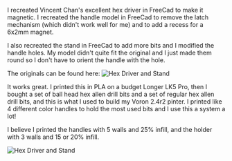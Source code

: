 I recreated Vincent Chan's excellent hex driver in FreeCad to make it magnetic. I recreated the handle model in FreeCad to remove the latch mechanism (which didn't work well for me) and to add a recess for a 6x2mm magnet.

I also recreated the stand in FreeCad to add more bits and I modified the handle holes. My model didn't quite fit the original and I just made them round so I don't have to orient the handle with the hole.

The originals can be found here: ![Hex Driver and Stand](https://www.printables.com/model/21710-hex-bit-driver-stand-with-latch)

It works great. I printed this in PLA on a budget Longer LK5 Pro, then I bought a set of ball head hex allen drill bits and a set of regular hex allen drill bits, and this is what I used to build my Voron 2.4r2 pinter. I printed like 4 different color handles to hold the most used bits and I use this a system a lot!

I believe I printed the handles with 5 walls and 25% infill, and the holder with 3 walls and 15 or 20% infill.

![Hex Driver and Stand](https://github.com/user-attachments/assets/0ba18181-aefa-4299-935c-fc5518fcb967)
